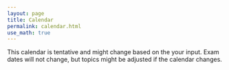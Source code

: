 ```yaml
---
layout: page
title: Calendar
permalink: calendar.html
use_math: true
---
```


This calendar is tentative and might change based on the your input.
Exam dates will not change, but topics might be adjusted if the calendar
changes.
